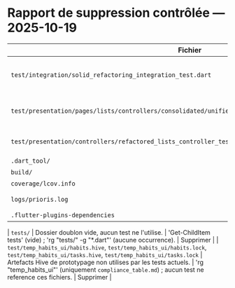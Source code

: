 # Rapport de suppression contrôlée — 2025-10-19

| Fichier | Raison | Références | Décision |
| --- | --- | --- | --- |
| `test/integration/solid_refactoring_integration_test.dart` | Test hérité qui importe des modules supprimés (`ListsDependencyContainer`, `PersistenceStrategyFactory`, etc.), donc compilation impossible. | `Test-Path lib\core\di\lists_dependency_container.dart` → False ; `rg "ListsDependencyContainer"` (uniquement ce test). | Supprimer |
| `test/presentation/pages/lists/controllers/consolidated/unified_lists_controller_validation_test.dart` | Test lié à l'ancien contrôleur consolidé, dossier `presentation/pages/lists/controllers/consolidated` supprimé. | `Test-Path lib\presentation\pages\lists\controllers\consolidated` → False ; `rg "UnifiedListsController"` (uniquement ce test). | Supprimer |
| `test/presentation/controllers/refactored_lists_controller_test.mocks.dart` | Fichier de mocks généré, plus aucun test ne l'importe ni n'utilise les symboles. | `rg "refactored_lists_controller_test.mocks.dart"` (aucun résultat) ; `rg "MockListsOrchestrator"` (uniquement ce fichier). | Supprimer |
| `.dart_tool/` | Artefact Flutter/Dart généré automatiquement. | `.gitignore:27` contient `.dart_tool/`. | Supprimer |
| `build/` | Sortie de compilation Flutter, régénérable. | `.gitignore:33` contient `/build/`. | Supprimer |
| `coverage/lcov.info` | Rapport de couverture généré. | `.gitignore:82` contient `coverage/`. | Supprimer |
| `logs/prioris.log` | Fichier de logs runtime volumineux, non utilisé par le code. | `rg "logs/prioris.log"` → uniquement `compliance_table.md` (statut NOK). | Supprimer |
| `.flutter-plugins-dependencies` | Liste des plugins générée par Flutter, régénérable. | `.gitignore:29` contient `.flutter-plugins-dependencies`. | Supprimer |

| `tests/` | Dossier doublon vide, aucun test ne l'utilise. | 'Get-ChildItem tests' (vide) ; 'rg "tests/" -g "*.dart"' (aucune occurrence). | Supprimer |
| `test/temp_habits_ui/habits.hive`, `test/temp_habits_ui/habits.lock`, `test/temp_habits_ui/tasks.hive`, `test/temp_habits_ui/tasks.lock` | Artefacts Hive de prototypage non utilises par les tests actuels. | 'rg "temp_habits_ui"' (uniquement `compliance_table.md`) ; aucun test ne reference ces fichiers. | Supprimer |
